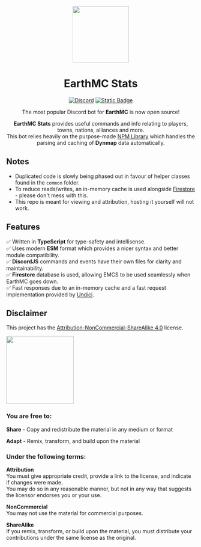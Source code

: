 <div align="middle">
<img width="150" height="150" src="https://media.discordapp.net/attachments/974491955864150046/974492170616721428/emcstatslogov2.png?ex=651587ce&is=6514364e&hm=7494656827478535d3422e140136ecfe401865245b0a653d54859ec042c90ef3&=&width=423&height=423">

# EarthMC Stats 
[![Discord](https://img.shields.io/discord/966271635894190090?style=flat-square&label=Join%20the%20discord&color=%235347f5)](https://discord.com/invite/AVtgkcRgFs)
[![Static Badge](https://img.shields.io/badge/1.6k_guilds-%23128237?style=flat-square&label=Invite%20the%20bot)](https://emctoolkit.vercel.app/invite)

The most popular Discord bot for **EarthMC** is now open source!

**EarthMC Stats** provides useful commands and info relating to players, towns, nations, alliances and more.<br>
This bot relies heavily on the purpose-made [NPM Library](https://www.npmjs.com/package/earthmc) which handles the parsing and caching of **Dynmap** data automatically.
</div>

## Notes
- Duplicated code is slowly being phased out in favour of helper classes found in the `common` folder.
- To reduce reads/writes, an in-memory cache is used alongside [Firestore](https://firebase.google.com/docs/firestore) - please don't mess with this.
- This repo is meant for viewing and attribution, hosting it yourself will not work.

## Features
✅ Written in **TypeScript** for type-safety and intellisense.<br>
✅ Uses modern **ESM** format which provides a nicer syntax and better module compatibility.<br>
✅ **DiscordJS** commands and events have their own files for clarity and maintainability.<br>
✅ **Firestore** database is used, allowing EMCS to be used seamlessly when EarthMC goes down.<br>
✅ Fast responses due to an in-memory cache and a fast request implementation provided by [Undici](https://undici.nodejs.org/#/?id=undicirequesturl-options-promise).

## Disclaimer
This project has the [Attribution-NonCommercial-ShareAlike 4.0](https://creativecommons.org/licenses/by-nc-sa/4.0/) license.

<img width="180" src="https://mirrors.creativecommons.org/presskit/buttons/88x31/png/by-nc-sa.png">

### You are free to:
**Share** - Copy and redistribute the material in any medium or format<p><p>
**Adapt** - Remix, transform, and build upon the material

### Under the following terms:
**Attribution**<br>
You must give appropriate credit, provide a link to the license, and indicate if changes were made.<br>
You may do so in any reasonable manner, but not in any way that suggests the licensor endorses you or your use.<br>

**NonCommercial**<br>
You may not use the material for commercial purposes.<br>

**ShareAlike**<br>
If you remix, transform, or build upon the material, you must distribute your contributions under the same license as the original.
